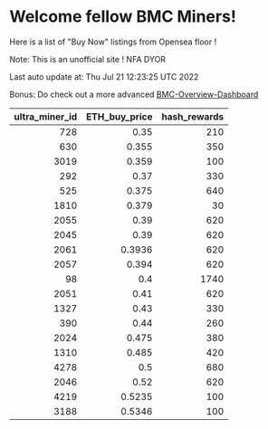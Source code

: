 # Welcome fellow BMC Miners!
Here is a list of "Buy Now" listings from Opensea floor !

Note: This is an unofficial site ! NFA DYOR

Last auto update at: Thu Jul 21 12:23:25 UTC 2022

Bonus: Do check out a more advanced [BMC-Overview-Dashboard](https://dune.com/defifunk/BMC-Overview-Dashboard)


|   ultra_miner_id |   ETH_buy_price |   hash_rewards |
|-----------------:|----------------:|---------------:|
|              728 |          0.35   |            210 |
|              630 |          0.355  |            350 |
|             3019 |          0.359  |            100 |
|              292 |          0.37   |            330 |
|              525 |          0.375  |            640 |
|             1810 |          0.379  |             30 |
|             2055 |          0.39   |            620 |
|             2045 |          0.39   |            620 |
|             2061 |          0.3936 |            620 |
|             2057 |          0.394  |            620 |
|               98 |          0.4    |           1740 |
|             2051 |          0.41   |            620 |
|             1327 |          0.43   |            330 |
|              390 |          0.44   |            260 |
|             2024 |          0.475  |            380 |
|             1310 |          0.485  |            420 |
|             4278 |          0.5    |            680 |
|             2046 |          0.52   |            620 |
|             4219 |          0.5235 |            100 |
|             3188 |          0.5346 |            100 |